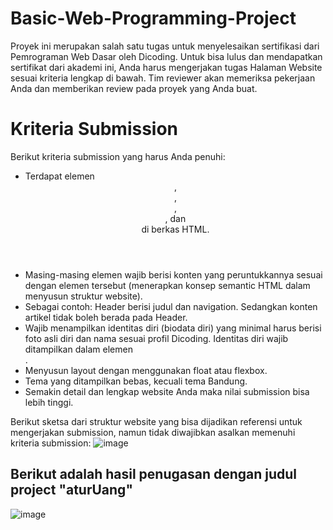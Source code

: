 # Basic-Web-Programming-Project
Proyek ini merupakan salah satu tugas untuk menyelesaikan sertifikasi dari Pemrograman Web Dasar oleh Dicoding.
Untuk bisa lulus dan mendapatkan sertifikat dari akademi ini, Anda harus mengerjakan tugas Halaman Website sesuai kriteria lengkap di bawah. Tim reviewer akan memeriksa pekerjaan Anda dan memberikan review pada proyek yang Anda buat.

# Kriteria Submission
Berikut kriteria submission yang harus Anda penuhi:

- Terdapat elemen <header>, <footer>, <main>, <article>, dan <aside> di berkas HTML.
- Masing-masing elemen wajib berisi konten yang peruntukkannya sesuai dengan elemen tersebut (menerapkan konsep semantic HTML dalam menyusun struktur website).
- Sebagai contoh: Header berisi judul dan navigation. Sedangkan konten artikel tidak boleh berada pada Header.
- Wajib menampilkan identitas diri (biodata diri) yang minimal harus berisi foto asli diri dan nama sesuai profil Dicoding. Identitas diri wajib ditampilkan dalam elemen <aside>.
- Menyusun layout dengan menggunakan float atau flexbox.
- Tema yang ditampilkan bebas, kecuali tema Bandung.
- Semakin detail dan lengkap website Anda maka nilai submission bisa lebih tinggi.
  
Berikut sketsa dari struktur website yang bisa dijadikan referensi untuk mengerjakan submission, namun tidak diwajibkan asalkan memenuhi kriteria submission:
![image](https://user-images.githubusercontent.com/99377476/213119381-d51aa99e-59c3-4672-87fb-dd2f23bdcfa6.png)

## Berikut adalah hasil penugasan dengan judul project "aturUang"
![image](https://user-images.githubusercontent.com/99377476/213120077-1d2ee7a4-1032-439a-bc6b-f7b873cbcc00.png)
